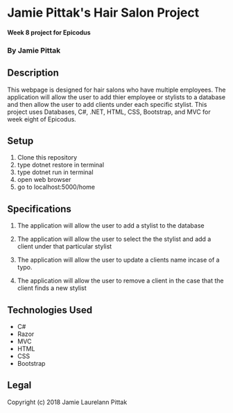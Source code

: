 # Jamie Pittak's Hair Salon Project
#### Week 8 project for Epicodus

### By Jamie Pittak

## Description
This webpage is designed for hair salons who have multiple employees. The application will allow the user to add thier employee or stylists to a database and then allow the user to add clients under each specific stylist. This project uses Databases, C#, .NET, HTML, CSS, Bootstrap, and MVC for week eight of Epicodus.

## Setup
1. Clone this repository
2. type dotnet restore in terminal
3. type dotnet run in terminal
4. open web browser
5. go to localhost:5000/home

## Specifications
1. The application will allow the user to add a stylist to the database

2. The application will allow the user to select the the stylist and add a client under that particular stylist

3. The application will allow the user to update a clients name incase of a typo.

4. The application will allow the user to remove a client in the case that the client finds a new stylist

## Technologies Used
* C#
* Razor
* MVC
* HTML
* CSS
* Bootstrap

## Legal
Copyright (c) 2018 Jamie Laurelann Pittak
